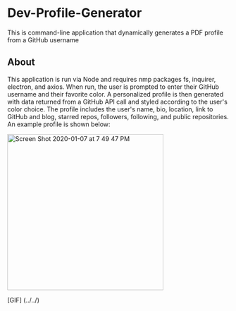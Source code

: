 # Dev-Profile-Generator
This is command-line application that dynamically generates a PDF profile from a GitHub username


## About
This application is run via Node and requires nmp packages fs, inquirer, electron, and axios. When run, the user is prompted to enter their GitHub username and their favorite color. A personalized profile is then generated with data returned from a GitHub API call and styled according to the user's color choice. The profile includes the user's name, bio, location, link to GitHub and blog, starred repos, followers, following, and public repositories. An example profile is shown below: 


<img width="354" alt="Screen Shot 2020-01-07 at 7 49 47 PM" src="https://user-images.githubusercontent.com/55324845/71947989-3148d900-3194-11ea-9e40-712f5a28f3cd.png">


[GIF] (../../)
